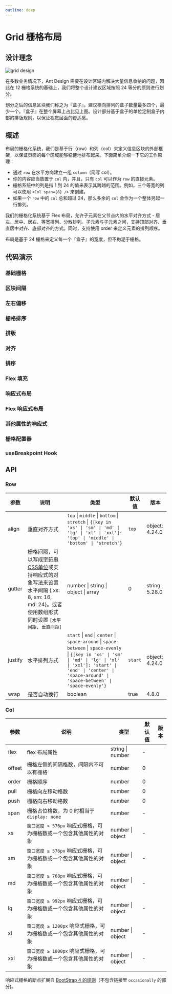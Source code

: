 ```yaml
---
outline: deep
---
```


# Grid 栅格布局

## 设计理念

<div class="grid-demo">
  <img draggable="false" src="https://gw.alipayobjects.com/zos/bmw-prod/9189c9ef-c601-40dc-9960-c11dbb681888.svg" alt="grid design" />
</div>

在多数业务情况下，Ant Design 需要在设计区域内解决大量信息收纳的问题，因此在 12 栅格系统的基础上，我们将整个设计建议区域按照 24 等分的原则进行划分。

划分之后的信息区块我们称之为『盒子』。建议横向排列的盒子数量最多四个，最少一个。『盒子』在整个屏幕上占比见上图。设计部分基于盒子的单位定制盒子内部的排版规则，以保证视觉层面的舒适感。

## 概述

布局的栅格化系统，我们是基于行（row）和列（col）来定义信息区块的外部框架，以保证页面的每个区域能够稳健地排布起来。下面简单介绍一下它的工作原理：

- 通过 `row` 在水平方向建立一组 `column`（简写 col）。
- 你的内容应当放置于 `col` 内，并且，只有 `col` 可以作为 `row` 的直接元素。
- 栅格系统中的列是指 1 到 24 的值来表示其跨越的范围。例如，三个等宽的列可以使用 `<Col span={8} />` 来创建。
- 如果一个 `row` 中的 `col` 总和超过 24，那么多余的 `col` 会作为一个整体另起一行排列。

我们的栅格化系统基于 Flex 布局，允许子元素在父节点内的水平对齐方式 - 居左、居中、居右、等宽排列、分散排列。子元素与子元素之间，支持顶部对齐、垂直居中对齐、底部对齐的方式。同时，支持使用 order 来定义元素的排列顺序。

布局是基于 24 栅格来定义每一个『盒子』的宽度，但不拘泥于栅格。

## 代码演示

<!-- prettier-ignore -->
### 基础栅格

<demo vue="grid/basic.vue"></demo>

### 区块间隔

<demo vue="grid/gutter.vue"></demo>

### 左右偏移

<demo vue="grid/offset.vue"></demo>

### 栅格排序

<demo vue="grid/sort.vue"></demo>

### 排版

<demo vue="grid/flex.vue"></demo>

### 对齐

<demo vue="grid/flex-align.vue"></demo>

### 排序

<demo vue="grid/flex-order.vue"></demo>

### Flex 填充

<demo vue="grid/flex-stretch.vue"></demo>

### 响应式布局

<demo vue="grid/responsive.vue"></demo>

### Flex 响应式布局

<demo vue="grid/responsive-flex.vue" version="5.14.0"></demo>

### 其他属性的响应式

<demo vue="grid/responsive-more.vue"></demo>

### 栅格配置器

<demo vue="grid/playground.vue"></demo>

### useBreakpoint Hook

<demo vue="grid/useBreakpoint.vue"></demo>

## API

### Row

| 参数 | 说明 | 类型 | 默认值 | 版本 |
| --- | --- | --- | --- | --- |
| align | 垂直对齐方式 | `top` \| `middle` \| `bottom` \| `stretch` \| `{[key in 'xs' \| 'sm' \| 'md' \| 'lg' \| 'xl' \| 'xxl']: 'top' \| 'middle' \| 'bottom' \| 'stretch'}` | `top` | object: 4.24.0 |
| gutter | 栅格间隔，可以写成[字符串CSS单位](https://developer.mozilla.org/zh-CN/docs/Web/CSS/CSS_Values_and_Units)或支持响应式的对象写法来设置水平间隔 { xs: 8, sm: 16, md: 24}。或者使用数组形式同时设置 `[水平间距, 垂直间距]` | number \| string \| object \| array | 0 | string: 5.28.0 |
| justify | 水平排列方式 | `start` \| `end` \| `center` \| `space-around` \| `space-between` \| `space-evenly` \| `{[key in 'xs' \| 'sm' \| 'md' \| 'lg' \| 'xl' \| 'xxl']: 'start' \| 'end' \| 'center' \| 'space-around' \| 'space-between' \| 'space-evenly'}` | `start` | object: 4.24.0 |
| wrap | 是否自动换行 | boolean | true | 4.8.0 |

### Col

| 参数   | 说明                                                               | 类型             | 默认值 | 版本 |
| ------ | ------------------------------------------------------------------ | ---------------- | ------ | ---- |
| flex   | flex 布局属性                                                      | string \| number | -      |      |
| offset | 栅格左侧的间隔格数，间隔内不可以有栅格                             | number           | 0      |      |
| order  | 栅格顺序                                                           | number           | 0      |      |
| pull   | 栅格向左移动格数                                                   | number           | 0      |      |
| push   | 栅格向右移动格数                                                   | number           | 0      |      |
| span   | 栅格占位格数，为 0 时相当于 `display: none`                        | number           | -      |      |
| xs     | `窗口宽度 < 576px` 响应式栅格，可为栅格数或一个包含其他属性的对象  | number \| object | -      |      |
| sm     | `窗口宽度 ≥ 576px` 响应式栅格，可为栅格数或一个包含其他属性的对象  | number \| object | -      |      |
| md     | `窗口宽度 ≥ 768px` 响应式栅格，可为栅格数或一个包含其他属性的对象  | number \| object | -      |      |
| lg     | `窗口宽度 ≥ 992px` 响应式栅格，可为栅格数或一个包含其他属性的对象  | number \| object | -      |      |
| xl     | `窗口宽度 ≥ 1200px` 响应式栅格，可为栅格数或一个包含其他属性的对象 | number \| object | -      |      |
| xxl    | `窗口宽度 ≥ 1600px` 响应式栅格，可为栅格数或一个包含其他属性的对象 | number \| object | -      |      |

响应式栅格的断点扩展自 [BootStrap 4 的规则](https://getbootstrap.com/docs/4.0/layout/overview/#responsive-breakpoints)（不包含链接里 `occasionally` 的部分)。
